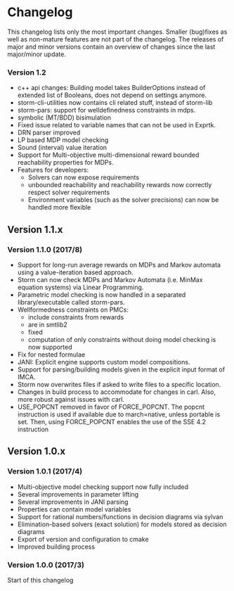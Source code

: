 Changelog
==============

This changelog lists only the most important changes. Smaller (bug)fixes as well as non-mature features are not part of the changelog.
The releases of major and minor versions contain an overview of changes since the last major/minor update.



### Version 1.2
- c++ api changes: Building model takes BuilderOptions instead of extended list of Booleans, does not depend on settings anymore.
- storm-cli-utilities now contains cli related stuff, instead of storm-lib
- storm-pars: support for welldefinedness constraints in mdps.
- symbolic (MT/BDD) bisimulation 
- Fixed issue related to variable names that can not be used in Exprtk.
- DRN parser improved
- LP based MDP model checking
- Sound (interval) value iteration
- Support for Multi-objective multi-dimensional reward bounded reachability properties for MDPs.
- Features for developers:
	* Solvers can now expose requirements
	* unbounded reachability and reachability rewards now correctly respect solver requirements
	* Environment variables (such as the solver precisions) can now be handled more flexible



Version 1.1.x
-------------

### Version 1.1.0 (2017/8)

- Support for long-run average rewards on MDPs and Markov automata using a value-iteration based approach.
- Storm can now check MDPs and Markov Automata (i.e. MinMax equation systems) via Linear Programming.
- Parametric model checking is now handled in a separated library/executable called storm-pars.
- Wellformedness constraints on PMCs:
    * include constraints from rewards
    * are in smtlib2
    * fixed
    * computation of only constraints without doing model checking is now supported
- Fix for nested formulae
- JANI: Explicit engine supports custom model compositions.
- Support for parsing/building models given in the explicit input format of IMCA.
- Storm now overwrites files if asked to write files to a specific location.
- Changes in build process to accommodate for changes in carl. Also, more robust against issues with carl.
- USE_POPCNT removed in favor of FORCE_POPCNT. The popcnt instruction is used if available due to march=native, unless portable is set.
    Then, using FORCE_POPCNT enables the use of the SSE 4.2 instruction


Version 1.0.x
-------------

### Version 1.0.1 (2017/4)

- Multi-objective model checking support now fully included
- Several improvements in parameter lifting
- Several improvements in JANI parsing
- Properties can contain model variables
- Support for rational numbers/functions in decision diagrams via sylvan
- Elimination-based solvers (exact solution) for models stored as decision diagrams
- Export of version and configuration to cmake
- Improved building process

### Version 1.0.0 (2017/3)
Start of this changelog
